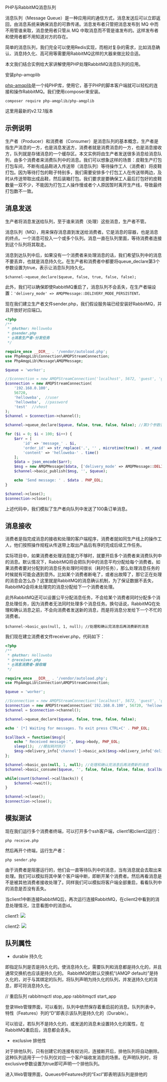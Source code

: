 PHP与RabbitMQ消息队列

消息队列（Message Queue）是一种应用间的通信方式，消息发送后可以立即返回，由消息系统来确保消息的可靠传递。消息发布者只管把消息发布到 MQ 中而不用管谁来取，消息使用者只管从 MQ 中取消息而不管是谁发布的。这样发布者和使用者都不用知道对方的存在。

简单的消息队列，我们完全可以使用Redis实现，而相对复杂的需求，比如消息确认、消息持久化、高可用等需要用RabbitMQ这样的大器来做比较合适。

本文我们结合实例给大家讲解使用PHP处理RabbitMQ消息队列的应用。

安装php-amqplib

[php-amqplib](https://github.com/php-amqplib/php-amqplib)是一个纯PHP库，使用它，基于PHP的脚本客户端就可以轻松的连接和操作RabbitMQ。我们使用composer来安装。

`composer require php-amqplib/php-amqplib`

这里用最新的v2.12.1版本

## 示例说明
生产者（Producer）和消费者（Consumer）是消息队列的基本概念，生产者是指生产消息的一方，也是消息发送方，消费者就是消费消息的一方，也是消息接收方，队列就是存储消息的一个缓存区。本文实例将由生产者发送很多消息给消息队列，由多个消费者来消费队列中的消息。我们可以想象这样的场景：皮鞋生产打包打包车间，不断有成品鞋进入传送带（消息队列）等待操作工人（消费者）将皮鞋打包。因为等待打包的鞋子特别多，我们需要安排多个打包工人在传送带两边，及时从传送带取出成品鞋，然后装箱打包。我们要求是要确保工人最后打包好的皮鞋数量一双不少，不能因为打包工人操作慢或者个人原因暂时离开生产线，导致最终打包数不一致。

## 消息发送

生产者将消息发送给队列，至于谁来消费（处理）这些消息，生产者不管。

消息队列（MQ），用来保存消息直到发送给消费者。它是消息的容器，也是消息的终点。一个消息可投入一个或多个队列。消息一直在队列里面，等待消费者连接到这个队列将其取走。

消息到达队列中后，如果没有一个消费者来处理消息的话，我们希望队列中的消息不要丢弃，也就是消息持久化。在生产者和消费者中都要将queue_declare第3个参数设置为true，表示让消息队列持久化。

`$channel->queue_declare($queue, false, true, false, false); `


此外，我们可以确保即使RabbitMQ重启了，消息队列不会丢失，在生产者端设置：`'delivery_mode' => AMQPMessage::DELIVERY_MODE_PERSISTENT。`

现在我们建立生产者文件sender.php，我们假设服务端已经安装好RabbitMQ，并且开放好对应端口。

```php
<?php
/**
 * @Author: Helloweba
 * @sender.php
 * @消息生产者-分发任务
 */

require_once __DIR__ . '/vendor/autoload.php';
use PhpAmqpLib\Connection\AMQPStreamConnection;
use PhpAmqpLib\Message\AMQPMessage;

$queue = 'worker';

//$connection = new AMQPStreamConnection('localhost', 5672, 'guest', 'guest');
$connection = new AMQPStreamConnection(
    '192.168.0.100', 
    56720, 
    'helloweba',  //user
    'helloweba',  //password
    'test'  //vhost
);
$channel = $connection->channel();

$channel->queue_declare($queue, false, true, false, false); //第3个参数设置为true，表示让消息队列持久化

for ($i = 0; $i < 100; $i++) { 
    $arr = [
        'id' => 'message_' . $i,
        'order_id' => str_replace('.', '' , microtime(true)) . mt_rand(10, 99) . $i,
        'content' => 'helloweba-' . time()
    ];
    $data = json_encode($arr);
    $msg = new AMQPMessage($data, ['delivery_mode' => AMQPMessage::DELIVERY_MODE_PERSISTENT]); ////设置rabbitmq重启后也不会丢失队列，或者设置为'delivery_mode' => 2
    $channel->basic_publish($msg, '', $queue);

    echo 'Send message: ' . $data . PHP_EOL;
}

$channel->close();
$connection->close();
```

上述代码中，我们模拟了生产者向队列中发送了100条订单消息。

## 消息接收

消费者是指完成消息的接收和处理的客户端程序，消费者就如同生产线上的操作工人，他们按照操作规程从传送带上取出产品后有序的完成后续工作任务。

实际项目中，如果消费者处理消息能力不够时，就要开启多个消费者来消费队列中的消息。默认情况下，RabbitMQ将会把队列中的消息平均分配给每个消费者。如果消费者要对分配到的消息任务处理时间很长（耗时任务），那么处理消息任务的时候就有可能会遇到意外。比如某个消费者断电了，或者出故障了，那它正在处理的消息会怎么办？这里就是RabbitMQ的消息确认机制，为了保证数据不丢失，RabbitMQ会将未处理完的消息分配给下一个消费者处理。

此外RabbitMQ还可以设置公平分配消息任务，不会给某个消费者同时分配多个消息处理任务，因为消费者无法同时处理多个消息任务。换句话说，RabbitMQ在处理和确认消息之前，不会向消费者发送新的消息，而是将消息分发给下一个不忙的消费者。

`$channel->basic_qos(null, 1, null); //处理和确认完消息后再消费新的消息`

我们现在建立消费者文件receiver.php，代码如下：

```php
<?php
/**
 * @Author: Helloweba
 * @receiver.php
 * @消息消费者-接收端
 */

require_once __DIR__ . '/vendor/autoload.php';
use PhpAmqpLib\Connection\AMQPStreamConnection;

$queue = 'worker';

//$connection = new AMQPStreamConnection('localhost', 5672, 'guest', 'guest');
$connection = new AMQPStreamConnection('192.168.0.100', 56720, 'helloweba', 'helloweba', 'test');
$channel = $connection->channel();

$channel->queue_declare($queue, false, true, false, false);

echo ' [*] Waiting for messages. To exit press CTRL+C' . PHP_EOL;

$callback = function($msg){
    echo " Received message：", $msg->body, PHP_EOL;
    sleep(1);  //模拟耗时执行
    $msg->delivery_info['channel']->basic_ack($msg->delivery_info['delivery_tag']);
};

$channel->basic_qos(null, 1, null); //处理和确认完消息后再消费新的消息
$channel->basic_consume($queue, '', false, false, false, false, $callback); //第4个参数值为false表示启用消息确认

while(count($channel->callbacks)) {
    $channel->wait();
}

$channel->close();
$connection->close();
```

## 模拟测试

现在我们运行多个消费者终端，可以打开多个ssh客户端，client1和client2运行：

`php receive.php`

然后再开个终端，运行生产者：

`php sender.php`

由于消费者是阻塞运行的，他们会一直等待队列中的消息，当有消息就会去取出来处理。我们可以模拟将其中某个客户端中断，即断开某个消费者。然后再看消息是不是被其他消费者接收处理了。同样我们可以模拟将客户端全部重启，看看队列中的消息是否没有丢失。

当client1中断连接RabbitMQ后，再次运行连接RabbitMQ，在client2中看到的消息处理情况，注意看图中的消息id。

client1:
![](https://pek3b.qingstor.com/hexo-blog/hexo-blog/20210315185224.png)

client2:
![](https://pek3b.qingstor.com/hexo-blog/hexo-blog/20210315185326.png)


## 队列属性

* durable 持久化

即指定队列是否是持久化的。使消息持久化，需要队列和消息都是持久化的，并且通常交换机也应该是持久化的。
RabbitMQ的默认交换机“(AMQP default)”是持久化的，对于与其绑定的队列，将队列声明为持久化的队列，并发送持久化的消息，即可将消息持久化。
	
// 重启队列	
rabbitmqctl stop_app
rabbitmqctl start_app

登录Web管理界面，可以看到，队列中依然保存着重启前的消息。队列列表中，特性（Features）列的“D”即表示该队列是持久化的（Durable）。

可以验证，若队列不是持久化的，或发送的消息未设置持久化的属性，在RabbitMQ重启后，消息都会丢失。

* exclusive 排他性

对于排他队列，只有创建它的连接有权访问，连接断开后，排他队列将自动删除。
这种队列适用于一个队列仅对应一个客户端收发消息的场景。在声明队列时，将exclusive参数设置为true即可声明一个排他队列。

进入Web管理界面，Queues中Features列的“Excl”即表明该队列是排他的
